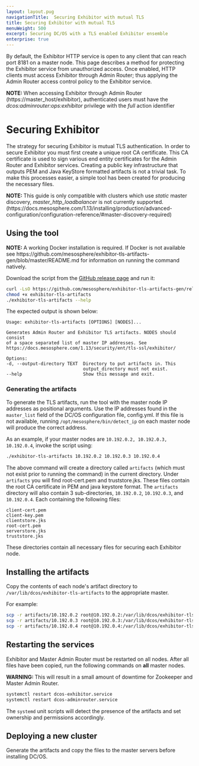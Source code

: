 ```yaml
---
layout: layout.pug
navigationTitle:  Securing Exhibitor with mutual TLS
title: Securing Exhibitor with mutual TLS
menuWeight: 500
excerpt: Securing DC/OS with a TLS enabled Exhibitor ensemble
enterprise: true
---
```

<!-- The source repository for this topic is https://github.com/dcos/dcos-docs-site -->

By default, the Exhibitor HTTP service is open to any client that can reach port 8181 on a master node. This page describes a method for protecting the Exhibitor service from unauthorized access. Once enabled, HTTP clients must access Exhibitor through Admin Router; thus applying the Admin Router access control policy to the Exhibitor service.

<p class="message--note"><strong>NOTE: </strong>When accessing Exhibitor through Admin Router (https://master_host/exhibitor), authenticated users must have the <i>dcos:adminrouter:ops:exhibitor</i> privilege with the <i>full</i> action identifier</p>

# Securing Exhibitor

The strategy for securing Exhibitor is mutual TLS authentication. In order to secure Exhibitor you must first create a unique root CA certificate. This CA certificate is used to sign various end entity certificates for the Admin Router and Exhibitor services. Creating a public key infrastructure that outputs PEM and Java KeyStore formatted artifacts is not a trivial task. To make this processes easier, a simple tool has been created for producing the necessary files.

<p class="message--note"><strong>NOTE: </strong>This guide is only compatible with clusters which use <i>static</i> master discovery, <i>master_http_loadbalancer</i> is not currently supported. (https://docs.mesosphere.com/1.13/installing/production/advanced-configuration/configuration-reference/#master-discovery-required)</p>

## Using the tool

<p class="message--note"><strong>NOTE: </strong>A working Docker installation is required. If Docker is not available see https://github.com/mesosphere/exhibitor-tls-artifacts-gen/blob/master/README.md for information on running the command natively.</p>

Download the script from the <a href=https://github.com/mesosphere/exhibitor-tls-artifacts-gen/releases>GitHub release page</a> and run it:

```sh
curl -LsO https://github.com/mesosphere/exhibitor-tls-artifacts-gen/releases/download/v0.4.0/exhibitor-tls-artifacts
chmod +x exhibitor-tls-artifacts
./exhibitor-tls-artifacts --help
```

The expected output is shown below:

    Usage: exhibitor-tls-artifacts [OPTIONS] [NODES]...

    Generates Admin Router and Exhibitor TLS artifacts. NODES should consist
    of a space separated list of master IP addresses. See
    https://docs.mesosphere.com/1.13/security/ent/tls-ssl/exhibitor/

    Options:
    -d, --output-directory TEXT  Directory to put artifacts in. This
                                 output_directory must not exist.
    --help                       Show this message and exit.



### Generating the artifacts
To generate the TLS artifacts, run the tool with the master node IP addresses as positional arguments. Use the IP addresses found in the `master_list` field of the DC/OS configuration file, config.yml. If this file is not available, running `/opt/mesosphere/bin/detect_ip` on each master node will produce the correct address.

As an example, if your master nodes are `10.192.0.2, 10.192.0.3, 10.192.0.4`, invoke the script using:

```sh
./exhibitor-tls-artifacts 10.192.0.2 10.192.0.3 10.192.0.4
```

The above command will create a directory called `artifacts` (which must not exist prior to running the command) in the current directory. Under `artifacts` you will find root-cert.pem and truststore.jks. These files contain the root CA certificate in PEM and java keystore format. The `artifacts` directory will also contain 3 sub-directories, `10.192.0.2`, `10.192.0.3`, and `10.192.0.4`. Each containing the following files:

    client-cert.pem
    client-key.pem
    clientstore.jks
    root-cert.pem
    serverstore.jks
    truststore.jks

These directories contain all necessary files for securing each Exhibitor node.

## Installing the artifacts
Copy the contents of each node's artifact directory to `/var/lib/dcos/exhibitor-tls-artifacts` to the appropriate master. 

For example:

```sh
scp -r artifacts/10.192.0.2 root@10.192.0.2:/var/lib/dcos/exhibitor-tls-artifacts
scp -r artifacts/10.192.0.3 root@10.192.0.3:/var/lib/dcos/exhibitor-tls-artifacts
scp -r artifacts/10.192.0.4 root@10.192.0.4:/var/lib/dcos/exhibitor-tls-artifacts
```

## Restarting the services

Exhibitor and Master Admin Router must be restarted on all nodes. After all files have been copied, run the following commands on **all** master nodes.

<p class="message--warning"><strong>WARNING: </strong>This will result in a small amount of downtime for Zookeeper and Master Admin Router.</p>

```sh
systemctl restart dcos-exhibitor.service
systemctl restart dcos-adminrouter.service
```

The `systemd` unit scripts will detect the presence of the artifacts and set ownership and permissions accordingly.

## Deploying a new cluster

Generate the artifacts and copy the files to the master servers before installing DC/OS.

